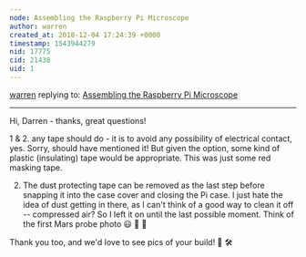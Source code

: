 ```yaml
---
node: Assembling the Raspberry Pi Microscope
author: warren
created_at: 2018-12-04 17:24:39 +0000
timestamp: 1543944279
nid: 17775
cid: 21438
uid: 1
---
```




[warren](../profile/warren) replying to: [Assembling the Raspberry Pi Microscope](../notes/bronwen/11-29-2018/assembling-the-raspberry-pi-microscope)

----
 Hi, Darren - thanks, great questions!

1 & 2. any tape should do - it is to avoid any possibility of electrical contact, yes. Sorry, should have mentioned it! But given the option, some kind of plastic (insulating) tape would be appropriate. This was just some red masking tape.

2) The dust protecting tape can be removed as the last step before snapping it into the case cover and closing the Pi case. I just hate the idea of dust getting in there, as I can't think of a good way to clean it off -- compressed air? So I left it on until the last possible moment. Think of the first Mars probe photo 😃 🤖 📸 

Thank you too, and we'd love to see pics of your build! 🎉 🛠 